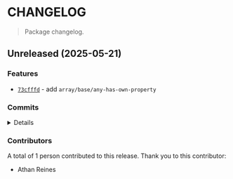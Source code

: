 # CHANGELOG

> Package changelog.

<section class="release" id="unreleased">

## Unreleased (2025-05-21)

<section class="features">

### Features

-   [`73cfffd`](https://github.com/stdlib-js/stdlib/commit/73cfffd015cbde73fed35b630512c71752bf4934) - add `array/base/any-has-own-property`

</section>

<!-- /.features -->

<section class="commits">

### Commits

<details>

-   [`73cfffd`](https://github.com/stdlib-js/stdlib/commit/73cfffd015cbde73fed35b630512c71752bf4934) - **feat:** add `array/base/any-has-own-property` _(by Athan Reines)_

</details>

</section>

<!-- /.commits -->

<section class="contributors">

### Contributors

A total of 1 person contributed to this release. Thank you to this contributor:

-   Athan Reines

</section>

<!-- /.contributors -->

</section>

<!-- /.release -->

